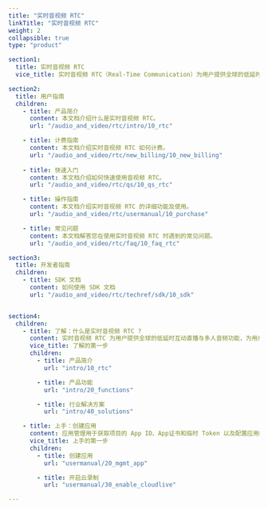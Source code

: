 ```yaml
---
title: "实时音视频 RTC"
linkTitle: "实时音视频 RTC"
weight: 2
collapsible: true
type: "product"

section1:
  title: 实时音视频 RTC
  vice_title: 实时音视频 RTC（Real-Time Communication）为用户提供全球的低延时互动直播与多人音频功能，为用户提供低延时直播、屏幕共享、基础美颜、水印、实时录屏、自定义视频源等功能，支持用户快速搭建在线会议、互动课堂、语音电台、互动连麦等服务场景。

section2:
  title: 用户指南
  children:
    - title: 产品简介
      content: 本文档介绍什么是实时音视频 RTC。
      url: "/audio_and_video/rtc/intro/10_rtc"

    - title: 计费指南
      content: 本文档介绍实时音视频 RTC 如何计费。
      url: "/audio_and_video/rtc/new_billing/10_new_billing"  
  
    - title: 快速入门
      content: 本文档介绍如何快速使用音视频 RTC。
      url: "/audio_and_video/rtc/qs/10_qs_rtc"

    - title: 操作指南
      content: 本文档介绍实时音视频 RTC 的详细功能及使用。
      url: "/audio_and_video/rtc/usermanual/10_purchase"

    - title: 常见问题
      content: 本文档解答您在使用实时音视频 RTC 时遇到的常见问题。
      url: "/audio_and_video/rtc/faq/10_faq_rtc"

section3:
  title: 开发者指南
  children:
    - title: SDK 文档
      content: 如何使用 SDK 文档
      url: "/audio_and_video/rtc/techref/sdk/10_sdk"


section4:
  children:
    - title: 了解：什么是实时音视频 RTC ?
      content: 实时音视频 RTC 为用户提供全球的低延时互动直播与多人音频功能，为用户提供低延时直播、屏幕共享、基础美颜、水印、实时录屏、自定义视频源等功能，支持用户快速搭建在线会议、互动课堂、语音电台、互动连麦等服务场景。
      vice_title: 了解的第一步
      children:
        - title: 产品简介
          url: "intro/10_rtc"

        - title: 产品功能
          url: "intro/20_functions"

        - title: 行业解决方案
          url: "intro/40_solutions"

    - title: 上手：创建应用
      content: 应用管理用于获取项目的 App ID、App证书和临时 Token 以及配置应用的其他参数，以便开启 RTC 服务。
      vice_title: 上手的第一步
      children:
        - title: 创建应用
          url: "usermanual/20_mgmt_app"

        - title: 开启云录制
          url: "usermanual/30_enable_cloudlive"

---
```





<!-- type: "product" 这个参数表明这是一个产品index页面 -->
<!-- section1 为产品index页面 主标题 副标题 video  video_img为视频图片  -->
<!-- section2 为产品index页面 第一个大块的用户文档配置  -->
<!-- section3 为产品index页面 第二个大块的开发者文档配置  -->
<!-- section4 为产品index页面 第三个大块的学习路径配置  -->